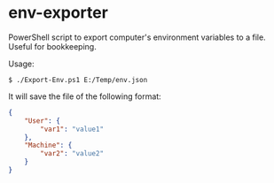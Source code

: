 env-exporter
============

PowerShell script to export computer's environment variables to a file. Useful
for bookkeeping.

Usage:

```console
$ ./Export-Env.ps1 E:/Temp/env.json
```

It will save the file of the following format:

```json
{
    "User": {
        "var1": "value1"
    },
    "Machine": {
        "var2": "value2"
    }
}
```
